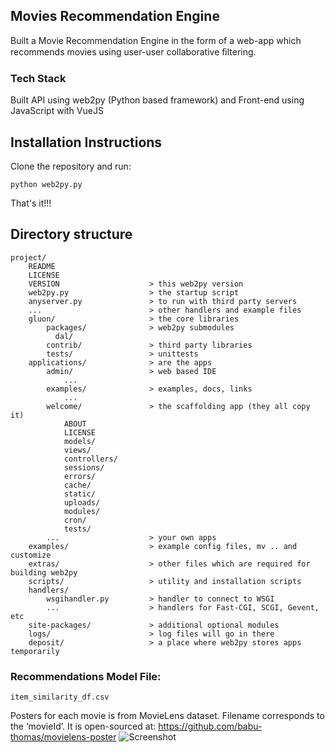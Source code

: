 ## Movies Recommendation Engine

Built a Movie Recommendation Engine in the form of a web-app which recommends movies using user-user collaborative ﬁltering.

### Tech Stack

Built API using web2py (Python based framework) and Front-end using JavaScript
with VueJS

## Installation Instructions

Clone the repository and run:

    python web2py.py

That's it!!!

## Directory structure

    project/
        README
        LICENSE
        VERSION                    > this web2py version
        web2py.py                  > the startup script
        anyserver.py               > to run with third party servers
        ...                        > other handlers and example files
        gluon/                     > the core libraries
            packages/              > web2py submodules
              dal/
            contrib/               > third party libraries
            tests/                 > unittests
        applications/              > are the apps
            admin/                 > web based IDE
                ...
            examples/              > examples, docs, links
                ...
            welcome/               > the scaffolding app (they all copy it)
                ABOUT
                LICENSE
                models/
                views/
                controllers/
                sessions/
                errors/
                cache/
                static/
                uploads/
                modules/
                cron/
                tests/
            ...                    > your own apps
        examples/                  > example config files, mv .. and customize
        extras/                    > other files which are required for building web2py
        scripts/                   > utility and installation scripts
        handlers/
            wsgihandler.py         > handler to connect to WSGI
            ...                    > handlers for Fast-CGI, SCGI, Gevent, etc
        site-packages/             > additional optional modules
        logs/                      > log files will go in there
        deposit/                   > a place where web2py stores apps temporarily

### Recommendations Model File:

    item_similarity_df.csv

Posters for each movie is from MovieLens dataset.
Filename corresponds to the ‘movieId’.
It is open-sourced at: https://github.com/babu-thomas/movielens-poster
![Screenshot](ss-1)

